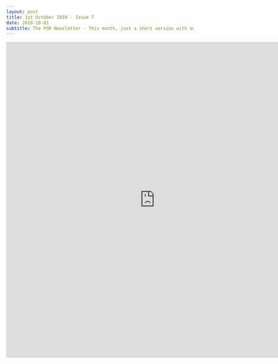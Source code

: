 ```yaml
---
layout: post
title: 1st October 2018 - Issue 7
date: 2018-10-01
subtitle: The PGR Newsletter - This month, just a short version with news updates.
---
```



<embed src="https://HLS-PGR-newsletter.github.io/issues/October_1st_Issue.pdf" type = "application/pdf" width="800px" height="850px"  />
